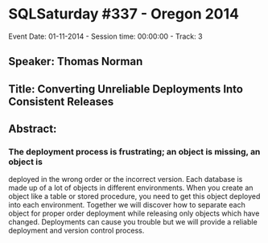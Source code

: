 # SQLSaturday #337 - Oregon 2014
Event Date: 01-11-2014 - Session time: 00:00:00 - Track:  3
## Speaker: Thomas Norman
## Title: Converting Unreliable Deployments Into Consistent Releases
## Abstract:
### The deployment process is frustrating; an object is missing, an object is 
deployed in the wrong order or the incorrect version. Each database is 
made up of a lot of objects in different environments. When you create an 
object like a table or stored procedure, you need to get this object deployed 
into each environment. Together we will discover how to separate each 
object for proper order deployment while releasing only objects which have 
changed. Deployments can cause you trouble but we will provide a reliable 
deployment and version control process.
